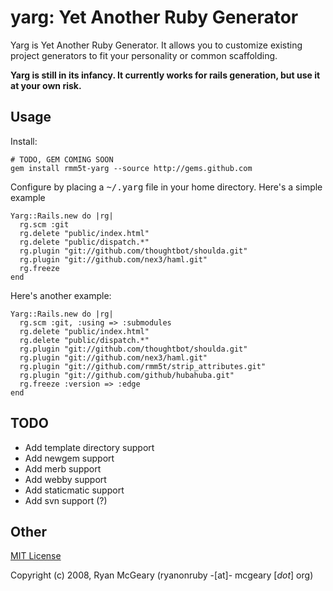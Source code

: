 # yarg: Yet Another Ruby Generator

Yarg is Yet Another Ruby Generator.  It allows you to customize existing project
generators to fit your personality or common scaffolding.

**Yarg is still in its infancy.  It currently works for rails generation, but use it at your own risk.**

## Usage

Install:

    # TODO, GEM COMING SOON
    gem install rmm5t-yarg --source http://gems.github.com

Configure by placing a <tt>~/.yarg</tt> file in your home directory.  Here's a simple example

    Yarg::Rails.new do |rg|
      rg.scm :git
      rg.delete "public/index.html"
      rg.delete "public/dispatch.*"
      rg.plugin "git://github.com/thoughtbot/shoulda.git"
      rg.plugin "git://github.com/nex3/haml.git"
      rg.freeze
    end

Here's another example:

    Yarg::Rails.new do |rg|
      rg.scm :git, :using => :submodules
      rg.delete "public/index.html"
      rg.delete "public/dispatch.*"
      rg.plugin "git://github.com/thoughtbot/shoulda.git"
      rg.plugin "git://github.com/nex3/haml.git"
      rg.plugin "git://github.com/rmm5t/strip_attributes.git"
      rg.plugin "git://github.com/github/hubahuba.git"
      rg.freeze :version => :edge
    end

## TODO

* Add template directory support
* Add newgem support
* Add merb support
* Add webby support
* Add staticmatic support
* Add svn support (?)

## Other

[MIT License](http://www.opensource.org/licenses/mit-license.php)

Copyright (c) 2008, Ryan McGeary (ryanonruby -[at]- mcgeary [*dot*] org)

